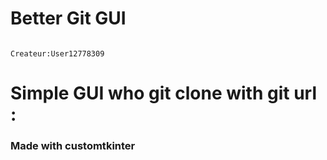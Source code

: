 # Better Git GUI

```

Createur:User12778309

```

# Simple GUI who git clone with git url :

### Made with customtkinter 

